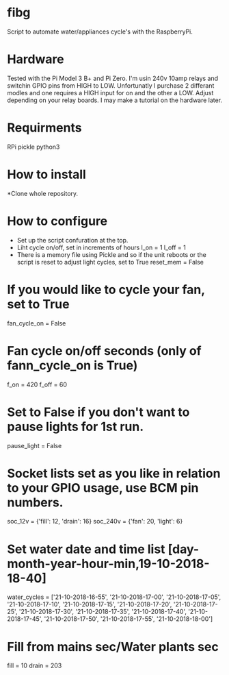 # fibg
Script to automate water/appliances cycle's with the RaspberryPi.

# Hardware
Tested with the Pi Model 3 B+ and Pi Zero.
I'm usin 240v 10amp relays and switchin GPIO pins from HIGH to LOW.
Unfortunatly I purchase 2 differant modles and one requires a HIGH input for on and the other a LOW.
Adjust depending on your relay boards.
I may make a tutorial on the hardware later.

# Requirments
RPi
pickle
python3

# How to install
*Clone whole repository.

# How to configure
* Set up the script confuration at the top.
* Liht cycle on/off, set in increments of hours
l_on = 1
l_off = 1
* There is a memory file using Pickle and so if the unit reboots or the script is reset to adjust light cycles, set to True
reset_mem = False
# If you would like to cycle your fan, set to True
fan_cycle_on = False
# Fan cycle on/off seconds (only of fann_cycle_on is True)
f_on = 420
f_off = 60
# Set to False if you don't want to pause lights for 1st run.
pause_light = False
# Socket lists set as you like in relation to your GPIO usage, use BCM pin numbers.
soc_12v = {'fill': 12, 'drain': 16}
soc_240v = {'fan': 20, 'light': 6}
# Set water date and time list [day-month-year-hour-min,19-10-2018-18-40]
water_cycles = ['21-10-2018-16-55', '21-10-2018-17-00', '21-10-2018-17-05', '21-10-2018-17-10', '21-10-2018-17-15',
                '21-10-2018-17-20', '21-10-2018-17-25', '21-10-2018-17-30', '21-10-2018-17-35', '21-10-2018-17-40',
                '21-10-2018-17-45', '21-10-2018-17-50', '21-10-2018-17-55', '21-10-2018-18-00']
# Fill from mains sec/Water plants sec
fill = 10
drain = 203
